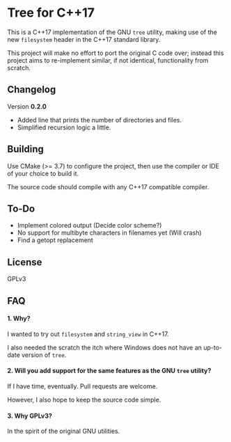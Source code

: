 # Tree for C++17

This is a C++17 implementation of the GNU `tree` utility, making use of the new `filesystem` header in the C++17 standard library.

This project will make no effort to port the original C code over; instead this project aims to re-implement similar, if not identical, functionality from scratch.

## Changelog
Version **0.2.0**
- Added line that prints the number of directories and files.
- Simplified recursion logic a little.

## Building
Use CMake (>= 3.7) to configure the project, then use the compiler or IDE of your choice to build it.

The source code should compile with any C++17 compatible compiler.

## To-Do
- Implement colored output (Decide color scheme?)
- No support for multibyte characters in filenames yet (Will crash)
- Find a getopt replacement

## License

GPLv3

## FAQ
#### 1. Why?
I wanted to try out `filesystem` and `string_view` in C++17.

I also needed the scratch the itch where Windows does not have an up-to-date version of `tree`.

#### 2. Will you add support for the same features as the GNU `tree` utility?
If I have time, eventually. Pull requests are welcome.

However, I also hope to keep the source code simple.

#### 3. Why GPLv3?
In the spirit of the original GNU utilities.
